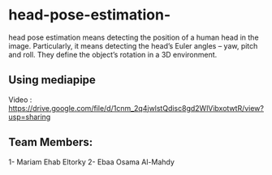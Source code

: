 # head-pose-estimation-
head pose estimation means detecting the position of a human head in the image. 
Particularly, it means detecting the head’s Euler angles – yaw, pitch and roll. They define the object’s rotation in a 3D environment.
## Using mediapipe
Video : https://drive.google.com/file/d/1cnm_2q4jwlstQdisc8gd2WlVibxotwtR/view?usp=sharing
## Team Members:
  1- Mariam Ehab Eltorky 
  2- Ebaa Osama Al-Mahdy
